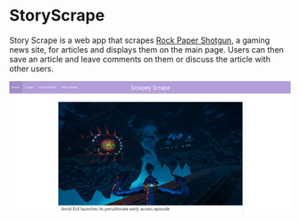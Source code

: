 # StoryScrape
Story Scrape is a web app that scrapes <a href="https://www.rockpapershotgun.com/">Rock Paper Shotgun</a>, a gaming news site, for articles and displays them on the main page. Users can then save an article and leave comments on them or discuss the article with other users.

<img src="./public/assets/images/main-page.png" alt="Sorry the image could not be displayed">
